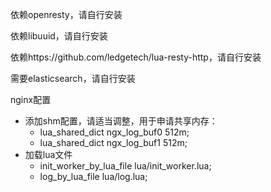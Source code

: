 依赖openresty，请自行安装

依赖libuuid，请自行安装

依赖https://github.com/ledgetech/lua-resty-http，请自行安装

需要elasticsearch，请自行安装

nginx配置
* 添加shm配置，请适当调整，用于申请共享内存：
    * lua_shared_dict ngx_log_buf0 512m;
    * lua_shared_dict ngx_log_buf1 512m;
* 加载lua文件
    * init_worker_by_lua_file lua/init_worker.lua;
    * log_by_lua_file lua/log.lua;
